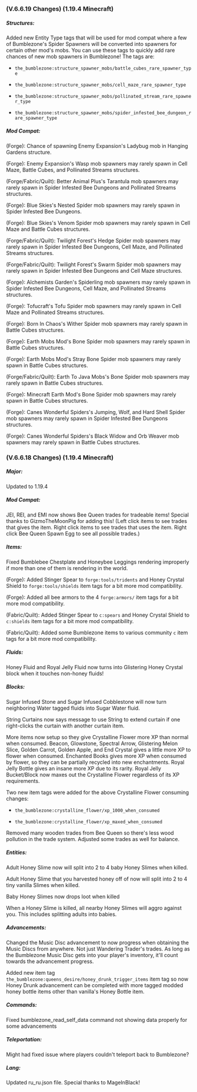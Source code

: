### **(V.6.6.19 Changes) (1.19.4 Minecraft)**

##### Structures:
Added new Entity Type tags that will be used for mod compat where a few of Bumblezone's Spider Spawners will be 
 converted into spawners for certain other mod's mobs. You can use these tags to quickly add rare chances of new 
 mob spawners in Bumblezone! The tags are:

- `the_bumblezone:structure_spawner_mobs/battle_cubes_rare_spawner_type`

- `the_bumblezone:structure_spawner_mobs/cell_maze_rare_spawner_type`

- `the_bumblezone:structure_spawner_mobs/pollinated_stream_rare_spawner_type`

- `the_bumblezone:structure_spawner_mobs/spider_infested_bee_dungeon_rare_spawner_type`

##### Mod Compat:
(Forge): Chance of spawning Enemy Expansion's Ladybug mob in Hanging Gardens structure.

(Forge): Enemy Expansion's Wasp mob spawners may rarely spawn in Cell Maze, Battle Cubes, and Pollinated Streams structures.

(Forge/Fabric/Quilt): Better Animal Plus's Tarantula mob spawners may rarely spawn in Spider Infested Bee Dungeons and Pollinated Streams structures.

(Forge): Blue Skies's Nested Spider mob spawners may rarely spawn in Spider Infested Bee Dungeons.

(Forge): Blue Skies's Venom Spider mob spawners may rarely spawn in Cell Maze and Battle Cubes structures.

(Forge/Fabric/Quilt): Twilight Forest's Hedge Spider mob spawners may rarely spawn in Spider Infested Bee Dungeons, Cell Maze, and Pollinated Streams structures.

(Forge/Fabric/Quilt): Twilight Forest's Swarm Spider mob spawners may rarely spawn in Spider Infested Bee Dungeons and Cell Maze structures.

(Forge): Alchemists Garden's Spiderling mob spawners may rarely spawn in Spider Infested Bee Dungeons, Cell Maze, and Pollinated Streams structures.

(Forge): Tofucraft's Tofu Spider mob spawners may rarely spawn in Cell Maze and Pollinated Streams structures.

(Forge): Born In Chaos's Wither Spider mob spawners may rarely spawn in Battle Cubes structures.

(Forge): Earth Mobs Mod's Bone Spider mob spawners may rarely spawn in Battle Cubes structures.

(Forge): Earth Mobs Mod's Stray Bone Spider mob spawners may rarely spawn in Battle Cubes structures.

(Forge/Fabric/Quilt): Earth To Java Mobs's Bone Spider mob spawners may rarely spawn in Battle Cubes structures.

(Forge): Minecraft Earth Mod's Bone Spider mob spawners may rarely spawn in Battle Cubes structures.

(Forge): Canes Wonderful Spiders's Jumping, Wolf, and Hard Shell Spider mob spawners may rarely spawn in Spider Infested Bee Dungeons structures.

(Forge): Canes Wonderful Spiders's Black Widow and Orb Weaver mob spawners may rarely spawn in Battle Cubes structures.


### **(V.6.6.18 Changes) (1.19.4 Minecraft)**

##### Major:
Updated to 1.19.4

##### Mod Compat:
JEI, REI, and EMI now shows Bee Queen trades for tradeable items! Special thanks to GizmoTheMoonPig for adding this!
 (Left click items to see trades that gives the item. Right click items to see trades that uses the item. Right click Bee Queen Spawn Egg to see all possible trades.)

##### Items:
Fixed Bumblebee Chestplate and Honeybee Leggings rendering improperly if more than one of them is rendering in the world.

(Forge): Added Stinger Spear to `forge:tools/tridents` and Honey Crystal Shield to `forge:tools/shields` item tags for a bit more mod compatibility.

(Forge): Added all bee armors to the 4 `forge:armors/` item tags for a bit more mod compatibility.

(Fabric/Quilt): Added Stinger Spear to `c:spears` and Honey Crystal Shield to `c:shields` item tags for a bit more mod compatibility.

(Fabric/Quilt): Added some Bumblezone items to various community `c` item tags for a bit more mod compatibility.

##### Fluids:
Honey Fluid and Royal Jelly Fluid now turns into Glistering Honey Crystal block when it touches non-honey fluids!

##### Blocks:
Sugar Infused Stone and Sugar Infused Cobblestone will now turn neighboring Water tagged fluids into Sugar Water fluid.

String Curtains now says message to use String to extend curtain if one right-clicks the curtain with another curtain item.

More items now setup so they give Crystalline Flower more XP than normal when consumed.
 Beacon, Glowstone, Spectral Arrow, Glistering Melon Slice, Golden Carrot, Golden Apple, and End Crystal gives a little more XP to flower when consumed.
 Enchanted Books gives more XP when consumed by flower, so they can be partially recycled into new enchantments.
 Royal Jelly Bottle gives an insane more XP due to its rarity.
 Royal Jelly Bucket/Block now maxes out the Crystalline Flower regardless of its XP requirements.

Two new item tags were added for the above Crystalline Flower consuming changes:

- `the_bumblezone:crystalline_flower/xp_1000_when_consumed`

- `the_bumblezone:crystalline_flower/xp_maxed_when_consumed`

Removed many wooden trades from Bee Queen so there's less wood pollution in the trade system. Adjusted some trades as well for balance.

##### Entities:
Adult Honey Slime now will split into 2 to 4 baby Honey Slimes when killed.

Adult Honey Slime that you harvested honey off of now will split into 2 to 4 tiny vanilla Slimes when killed.

Baby Honey Slimes now drops loot when killed

When a Honey Slime is killed, all nearby Honey Slimes will aggro against you. This includes splitting adults into babies.

##### Advancements:
Changed the Music Disc advancement to now progress when obtaining the Music Discs from anywhere. Not just Wandering Trader's trades.
 As long as the Bumblezone Music Disc gets into your player's inventory, it'll count towards the advancement progress.

Added new item tag `the_bumblezone:queens_desire/honey_drunk_trigger_items` item tag so now Honey Drunk advancement 
 can be completed with more tagged modded honey bottle items other than vanilla's Honey Bottle item.

##### Commands:
Fixed bumblezone_read_self_data command not showing data properly for some advancements

##### Teleportation:
Might had fixed issue where players couldn't teleport back to Bumblezone?

##### Lang:
Updated ru_ru.json file. Special thanks to MageInBlack!